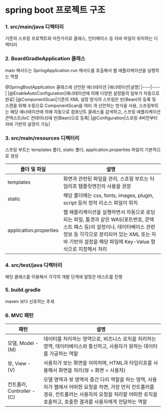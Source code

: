 # spring boot 프로젝트 구조

### 1. src/main/java 디렉터리
기존의 스프링 프로젝트와 마찬가지로 클래스, 인터페이스 등 자바 파일이 위치하는 디렉터리

### 2. BoardGradleApplication 클래스
main 메서드는 SpringApplication.run 메서드를 호출해서 웹 애플리케이션을 실행하는 역할

@SpringBootApplication 클래스에 선언된 애너테이션
|애너테이션|설명|
|----|----|
|@EnableAutoConfiguration|애너테이션에 의해 다양한 설정들의 일부가 자동으로 완료|
|@ComponentScan|기존의 XML 설정 방식의 스프링은 빈(Bean)의 등록 및 스캔을 위해 수동으로 ComponentScan을 여러 개 선언하는 방식을 사용, 스프링부트는 해당 애너테이션에 의해 자동으로 컴포넌트 클래스를 검색하고, 스프링 애플리케이션 콘텍스트(IoC 컨테이너)에 빈(Bean)으로 등록|
|@Configuration|스프링 4버전부터 자바 기반의 설정이 가능|

### 3. src/main/resources 디렉터리
스프링 부트는 templates 폴더, static 폴더, application.properties 파일이 기본적으로 생성

|폴더 및 파일|설명|
|----|----|
|templates|화면과 관련된 파일을 관리, 스프링 부트는 타임리프 템플릿엔진의 사용을 권장|
|static|해당 폴더에는 css, fonts, images, plugin, script 등의 정적 리소스 파일이 위치|
|application.properties|웹 애플리케이션을 실행하면서 자동으로 로딩되는 파일, 톰갯과 같은 WAS(포트번호, 콘텍스트 패스 등)의 설정이나, 데이터베이스 관련 정보 등 각각으로 분리되어 있는 XML 또는 자바 기반의 설정을 해당 파일에 Key-Value 형식으로 지정해서 처리|

### 4. src/test/java 디렉터리
해당 클래스를 이용해서 각각의 개발 단계에 알맞은 테스트를 진행

### 5. build.gradle
maven 보다 선호하는 추세

### 6. MVC 패턴
|패턴|설명|
|----|----|
|모델, Model - (M)|데이터를 처리하는 영역으로, 비즈니스 로직을 처리하는 영역, 데이터베이스와 통신하고, 사용자가 원하는 데이터를 가공하는 역할|
|뷰, View - (V)|사용자가 보는 화면을 의미하며, HTML과 타임리프를 사용해서 화면을 처리(뷰 = 화면 = 사용자)|
|컨트롤러, Controller - (C)|모델 영역과 뷰 영역의 중간 다리 역할을 하는 영역, 사용자가 웹에서 어떠한 요청을 하면, 가장 먼저 컨트롤러를 경유, 컨트롤러는 사용자의 요청을 처리할 어떠한 로직을 호출하고, 호출한 결과를 사용자에게 전달하는 역할|
